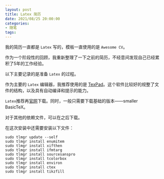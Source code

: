 ```yaml
---
layout: post
title: Latex 简历
date: 2021/08/25 20:00:00
categories:
- 随笔
tags:
---
```


我的简历一直都是 `Latex` 写的，模板一直使用的是 `Awesome CV`。

作为一个阶段性的回顾，我重新整理了一下之前的简历，不经意间发现自己已经累积了5年的工作经验。

以下主要记录的是准备 `Latex` 的过程。



作为主要的 `Latex` 编辑器，我推荐使用的是 [TexPad](https://www.texpad.com/)。这个软件比较好的规整了文件的结构，以及具有自动编译和提示的能力。

`Latex`推荐再[官网](https://www.tug.org/mactex/)下载。同时，一般只需要下载基础的版本——smaller BasicTeX。

对于其他的依赖文件，可以在之后下载。

在这次安装中还需要安装以下文件：


```
sudo tlmgr update --self
sudo tlmgr install enumitem
sudo tlmgr install xifthen
sudo tlmgr install ifmtarg
sudo tlmgr install sourcesanspro
sudo tlmgr install tcolorbox
sudo tlmgr install environ
sudo tlmgr install ctex
sudo tlmgr install tikzfill
```

